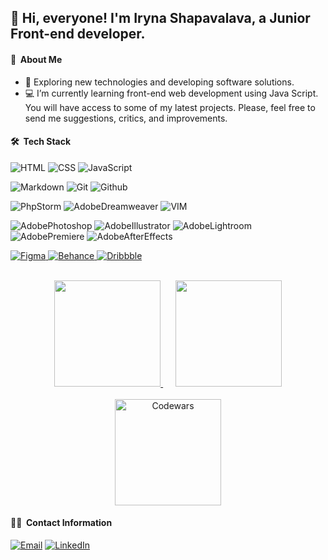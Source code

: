 ## 👋 Hi, everyone! I'm Iryna Shapavalava, a Junior Front-end developer.

 #### 📝 &nbsp;About Me

- 🤔 Exploring new technologies and developing software solutions.
- 💻 I’m currently learning front-end web development using Java Script. You will have access to some of my latest projects. Please, feel free to send me suggestions, critics, and improvements.


 #### 🛠 &nbsp;Tech Stack
![HTML](https://img.shields.io/badge/HTML5-E34F26?style=for-the-badge&logo=html5&logoColor=white)
![CSS](https://img.shields.io/badge/CSS3-1572B6?&style=for-the-badge&logo=css3&logoColor=white)
![JavaScript](https://img.shields.io/badge/JavaScript-F7DF1E?style=for-the-badge&logo=javascript&logoColor=black)

![Markdown](https://img.shields.io/badge/Markdown-000000?style=for-the-badge&logo=markdown&logoColor=white)
![Git](https://img.shields.io/badge/git%20-%23F05033.svg?&style=for-the-badge&logo=git&logoColor=white)
![Github](https://img.shields.io/badge/github%20-%23121011.svg?&style=for-the-badge&logo=github&logoColor=white)

![PhpStorm](https://img.shields.io/badge/-PhpStorm-333333?style=for-the-badge&logo=phpstorm&color=rgba(255,0,228,1))
![AdobeDreamweaver](https://img.shields.io/badge/Adobe%20Dreamweaver-072401?style=for-the-badge&logo=Adobe%20Dreamweaver&logoColor=006706&color=34F400)
![VIM](https://img.shields.io/badge/VIM-%2311AB00.svg?&style=for-the-badge&logo=vim&logoColor=white&color=darkgreen)

![AdobePhotoshop](https://img.shields.io/badge/Adobe%20Photoshop-31A8FF?style=for-the-badge&logo=Adobe%20Photoshop&logoColor=black)
![AdobeIllustrator](https://img.shields.io/badge/Adobe%20Illustrator-FF9A00?style=for-the-badge&logo=adobe%20illustrator&logoColor=b84700)
![AdobeLightroom](https://img.shields.io/badge/Adobe%20Lightroom-31A8FF?style=for-the-badge&logo=Adobe%20Lightroom&logoColor=0c008e)
![AdobePremiere](https://img.shields.io/badge/Adobe%20Premiere-9999FF?style=for-the-badge&logo=Adobe%20Premiere%20Pro&logoColor=40006e)
![AdobeAfterEffects](https://img.shields.io/badge/Adobe%20after%20effects-CF96FD?style=for-the-badge&logo=Adobe%20after%20effects&logoColor=393665)

<a href="#">
  <img alt="Figma" src="https://img.shields.io/badge/Figma-F24E1E?style=for-the-badge&logo=figma&logoColor=white"/>
</a>
<a href="https://www.behance.net/irlis">
  <img alt="Behance" src="https://img.shields.io/badge/Behance-0054F7?style=for-the-badge&logo=behance&logoColor=white"/>
</a>
<a href="#">
  <img alt="Dribbble" src="https://img.shields.io/badge/Dribbble-EA4C89?style=for-the-badge&logo=dribbble&logoColor=white"/>
</a>

<p align='center'>
</br>
<a href="https://github.com/IrLiss">
  <img height=170 src="https://github-readme-stats.vercel.app/api?username=IrLiss&theme=buefy&show_icons=true&count_private=true"/>
</a>
&nbsp;&nbsp;&nbsp;&nbsp;
<a href="https://github.com/IrLiss">
  <img height=170 src="https://github-readme-stats-eight-theta.vercel.app/api/top-langs/?username=IrLiss&theme=buefy&show_icons=true&count_private=true"/>
</a>
</br>
</br>
<a href="https://www.codewars.com/users/IrLiss">
  <img height=170 alt="Codewars" src="https://github-readme-codewars-stats.herokuapp.com/api/?username=IrLiss&card&colormode=bright_mode"/>
</a>
</br>
</p>


#### 🤝🏻 &nbsp;Contact Information
<a href="mailto:artgravik@outlook.com"><img alt="Email" src="https://img.shields.io/badge/Email-artgravik@outlook.com-darkblue?style=flat-square&logo=gmail&logoColor=white"></a>
<a href="#"><img alt="LinkedIn" src="https://img.shields.io/badge/LinkedIn-Iryna%20Shapavalava%20-darkblue?style=flat-square&logo=linkedin"></a>
